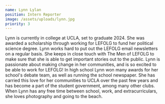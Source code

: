 ```yaml
---
name: Lynn Lylan
position: Intern Reporter
image: /assets/uploads/lynn.jpg
priority: 3
---
```

Lynn is currently in college at UCLA, set to graduate 2024. She was awarded a scholarship through working for LEFOLG to fund her political science degree. Lynn works hard to put out the LEFOLG email newsletters on a regular basis. She keeps in close touch with The Men of LEFOLG to make sure that she is able to get important stories out to the public. Lynn is passionate about making change in her communities, and is so excited to be able to work for LEFOLG! In high school Lynn won many awards for her school's debate team, as well as running the school newspaper. She has carried this love for her communities to UCLA over the past few years and has become a part of the student government, among many other clubs. When Lynn has any free time between school, work, and extracurriculars, she loves photography and going to the beach.